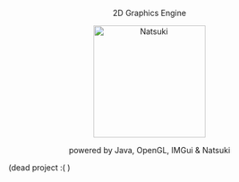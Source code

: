 <p align="center">
2D Graphics Engine
</p>

<p align="center">
  <img width="200" src="https://files.catbox.moe/5rijbg.png" alt="Natsuki">
</p>

<p align="center">
  powered by Java, OpenGL, IMGui & Natsuki

  (dead project :( )
</p>
